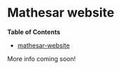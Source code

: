 # Mathesar website

<!-- START doctoc generated TOC please keep comment here to allow auto update -->
<!-- DON'T EDIT THIS SECTION, INSTEAD RE-RUN doctoc TO UPDATE -->
**Table of Contents**

- [mathesar-website](#mathesar-website)

<!-- END doctoc generated TOC please keep comment here to allow auto update -->

More info coming soon!
